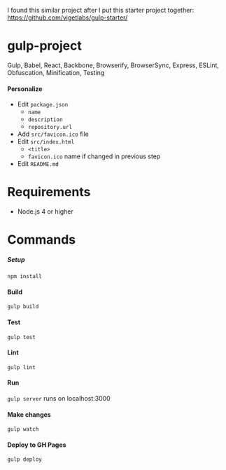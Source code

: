 I found this similar project after I put this starter project together: https://github.com/vigetlabs/gulp-starter/

# gulp-project
Gulp, Babel, React, Backbone, Browserify, BrowserSync, Express, ESLint, Obfuscation, Minification, Testing

#### Personalize
- Edit `package.json`
  - `name`
  - `description`
  - `repository.url`
- Add `src/favicon.ico` file
- Edit `src/index.html`
  - `<title>`
  - `favicon.ico` name if changed in previous step
- Edit `README.md`

# Requirements
- Node.js 4 or higher

# Commands

##### Setup
`npm install`

#### Build
`gulp build`

#### Test
`gulp test`

#### Lint
`gulp lint`

#### Run
`gulp server` runs on localhost:3000

#### Make changes
`gulp watch`

#### Deploy to GH Pages
`gulp deploy`